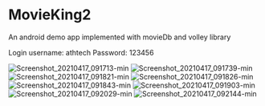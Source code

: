 
# MovieKing2
An android demo app implemented with movieDb and volley library

Login username: athtech
Password: 123456

![Screenshot_20210417_091713-min](https://user-images.githubusercontent.com/47652874/115113717-5f6eb880-9f94-11eb-8070-af3042b575f7.png)
![Screenshot_20210417_091739-min](https://user-images.githubusercontent.com/47652874/115113719-61387c00-9f94-11eb-8679-99348cf6900d.png)
![Screenshot_20210417_091821-min](https://user-images.githubusercontent.com/47652874/115113722-64cc0300-9f94-11eb-8c25-bdcf8896bd4a.png)
![Screenshot_20210417_091826-min](https://user-images.githubusercontent.com/47652874/115113724-6695c680-9f94-11eb-8496-67ba40f0283d.png)
![Screenshot_20210417_091843-min](https://user-images.githubusercontent.com/47652874/115113726-6a294d80-9f94-11eb-84b3-933e70062a93.png)
![Screenshot_20210417_091903-min](https://user-images.githubusercontent.com/47652874/115113731-6bf31100-9f94-11eb-948c-6515684b9e54.png)
![Screenshot_20210417_092029-min](https://user-images.githubusercontent.com/47652874/115113735-6dbcd480-9f94-11eb-9f60-bf95ec43524f.png)
![Screenshot_20210417_092144-min](https://user-images.githubusercontent.com/47652874/115113739-701f2e80-9f94-11eb-83e5-4afd29c78231.png)
